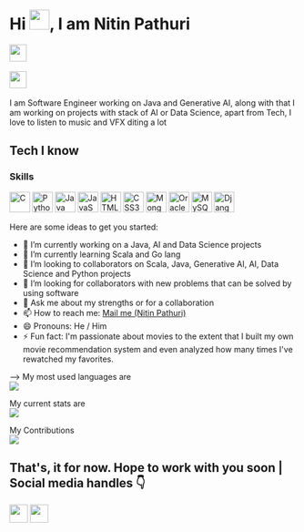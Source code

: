 # Hi <img src="https://media.giphy.com/media/hvRJCLFzcasrR4ia7z/giphy.gif" width="35px"></a>, I am Nitin Pathuri

<a href="https://www.linkedin.com/in/nitin-pathuri/" target="_blank"><img src="https://img.shields.io/badge/-@nitin_pathuri-blue?style=flat&logo=Linkedin&logoColor=white&link=https://www.linkedin.com/in/nitin-pathuri/" height="30"/></a> &nbsp;

<a href="https://www.instagram.com/ram_csd/" target="_blank"><img src="https://img.shields.io/badge/-@ram_csd-purple?style=flat&logo=Instagram&logoColor=white&link=https://www.instagram.com/ram_csd/" height="30"/></a> &nbsp;

I am Software Engineer working on Java and Generative AI, along with that I am working on projects with stack of AI or Data Science, apart from Tech, I love to listen to music and VFX 
diting a lot 

## Tech I know
### Skills

<p align="left">
<a href="https://docs.microsoft.com/en-us/cpp/?view=msvc-170" target="_blank" rel="noreferrer"><img src="https://raw.githubusercontent.com/danielcranney/readme-generator/main/public/icons/skills/c-colored.svg" width="36" height="36" alt="C" /></a>
<a href="https://www.python.org/" target="_blank" rel="noreferrer"><img src="https://raw.githubusercontent.com/danielcranney/readme-generator/main/public/icons/skills/python-colored.svg" width="36" height="36" alt="Python" /></a>
<a href="https://www.oracle.com/java/" target="_blank" rel="noreferrer"><img src="https://raw.githubusercontent.com/danielcranney/readme-generator/main/public/icons/skills/java-colored.svg" width="36" height="36" alt="Java" /></a>
<a href="https://developer.mozilla.org/en-US/docs/Web/JavaScript" target="_blank" rel="noreferrer"><img src="https://raw.githubusercontent.com/danielcranney/readme-generator/main/public/icons/skills/javascript-colored.svg" width="36" height="36" alt="JavaScript" /></a>
<a href="https://developer.mozilla.org/en-US/docs/Glossary/HTML5" target="_blank" rel="noreferrer"><img src="https://raw.githubusercontent.com/danielcranney/readme-generator/main/public/icons/skills/html5-colored.svg" width="36" height="36" alt="HTML5" /></a>
<a href="https://www.w3.org/TR/CSS/#css" target="_blank" rel="noreferrer"><img src="https://raw.githubusercontent.com/danielcranney/readme-generator/main/public/icons/skills/css3-colored.svg" width="36" height="36" alt="CSS3" /></a>
<a href="https://www.mongodb.com/" target="_blank" rel="noreferrer"><img src="https://raw.githubusercontent.com/danielcranney/readme-generator/main/public/icons/skills/mongodb-colored.svg" width="36" height="36" alt="MongoDB" /></a>
<a href="https://www.oracle.com/uk/index.html" target="_blank" rel="noreferrer"><img src="https://raw.githubusercontent.com/danielcranney/readme-generator/main/public/icons/skills/oracle-colored.svg" width="36" height="36" alt="Oracle" /></a>
<a href="https://www.mysql.com/" target="_blank" rel="noreferrer"><img src="https://raw.githubusercontent.com/danielcranney/readme-generator/main/public/icons/skills/mysql-colored.svg" width="36" height="36" alt="MySQL" /></a>
<a href="https://www.djangoproject.com/" target="_blank" rel="noreferrer"><img src="https://raw.githubusercontent.com/danielcranney/readme-generator/main/public/icons/skills/django-colored.svg" width="36" height="36" alt="Django" /></a>

Here are some ideas to get you started:

- 🔭 I’m currently working on a Java, AI and Data Science projects
- 🌱 I’m currently learning Scala and Go lang
- 👯 I’m looking to collaborators on Scala, Java, Generative AI, AI, Data Science and Python projects
- 🤔 I’m looking for collaborators with new problems that can be solved by using software
- 💬 Ask me about my strengths or for a collaboration
- 📫 How to reach me: <a href="mailto:pathurinitin@gmail.com">Mail me (Nitin Pathuri)</a>
- 😄 Pronouns: He / Him
- ⚡ Fun fact: I'm passionate about movies to the extent that I built my own movie recommendation system and even analyzed how many times I've rewatched my favorites.

-->
My most used languages are <br>
<img src="https://github-readme-stats.vercel.app/api/top-langs?username=generalmadnit&show_icons=true&locale=en&layout=compact"/>

My current stats are <br>
<img src="https://github-readme-stats.vercel.app/api?username=generalmadnit&show_icons=true&locale=en"/>

My Contributions <br>
<img src="https://github-readme-streak-stats.herokuapp.com/?user=generalmadnit&"/>

## That's, it for now. Hope to work with you soon | Social media handles 👇
<a href="https://www.linkedin.com/in/nitin-pathuri" target="_blank" rel="noreferrer"><img src="https://raw.githubusercontent.com/danielcranney/readme-generator/main/public/icons/socials/linkedin.svg" width="32" height="32" /></a> <a href="https://www.twitter.com/MadNit2" target="_blank" rel="noreferrer"><img src="https://raw.githubusercontent.com/danielcranney/readme-generator/main/public/icons/socials/twitter.svg" width="32" height="32" /></a></p>